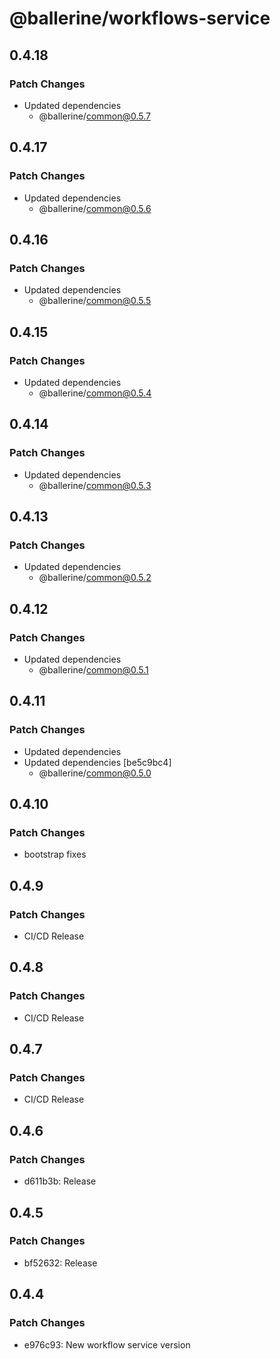 # @ballerine/workflows-service

## 0.4.18

### Patch Changes

- Updated dependencies
  - @ballerine/common@0.5.7

## 0.4.17

### Patch Changes

- Updated dependencies
  - @ballerine/common@0.5.6

## 0.4.16

### Patch Changes

- Updated dependencies
  - @ballerine/common@0.5.5

## 0.4.15

### Patch Changes

- Updated dependencies
  - @ballerine/common@0.5.4

## 0.4.14

### Patch Changes

- Updated dependencies
  - @ballerine/common@0.5.3

## 0.4.13

### Patch Changes

- Updated dependencies
  - @ballerine/common@0.5.2

## 0.4.12

### Patch Changes

- Updated dependencies
  - @ballerine/common@0.5.1

## 0.4.11

### Patch Changes

- Updated dependencies
- Updated dependencies [be5c9bc4]
  - @ballerine/common@0.5.0

## 0.4.10

### Patch Changes

- bootstrap fixes

## 0.4.9

### Patch Changes

- CI/CD Release

## 0.4.8

### Patch Changes

- CI/CD Release

## 0.4.7

### Patch Changes

- CI/CD Release

## 0.4.6

### Patch Changes

- d611b3b: Release

## 0.4.5

### Patch Changes

- bf52632: Release

## 0.4.4

### Patch Changes

- e976c93: New workflow service version
